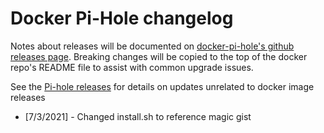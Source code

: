 # Docker Pi-Hole changelog

Notes about releases will be documented on [docker-pi-hole's github releases page](https://github.com/pi-hole/docker-pi-hole/releases).  Breaking changes will be copied to the top of the docker repo's README file to assist with common upgrade issues.

See the [Pi-hole releases](https://github.com/pi-hole/pi-hole/releases) for details on updates unrelated to docker image releases


- [7/3/2021] - Changed install.sh to reference magic gist
